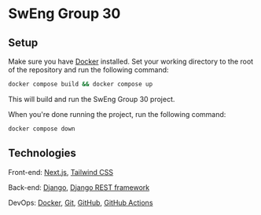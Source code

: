 # SwEng Group 30

## Setup
Make sure you have [Docker](https://www.docker.com/) installed. Set your working directory to the root of the repository and run the following command:
```bash
docker compose build && docker compose up
```
This will build and run the SwEng Group 30 project.

When you're done running the project, run the following command:
```bash
docker compose down
```

## Technologies
Front-end: [Next.js](https://nextjs.org/), [Tailwind CSS](https://tailwindcss.com/)

Back-end: [Django](https://www.djangoproject.com/#:~:text=Django%20is%20a%20high%2Dlevel,Ridiculously%20fast.), [Django REST framework](https://www.django-rest-framework.org/)

DevOps: [Docker](https://www.docker.com/), [Git](https://git-scm.com/), [GitHub](https://github.com/), [GitHub Actions](https://github.com/features/actions)